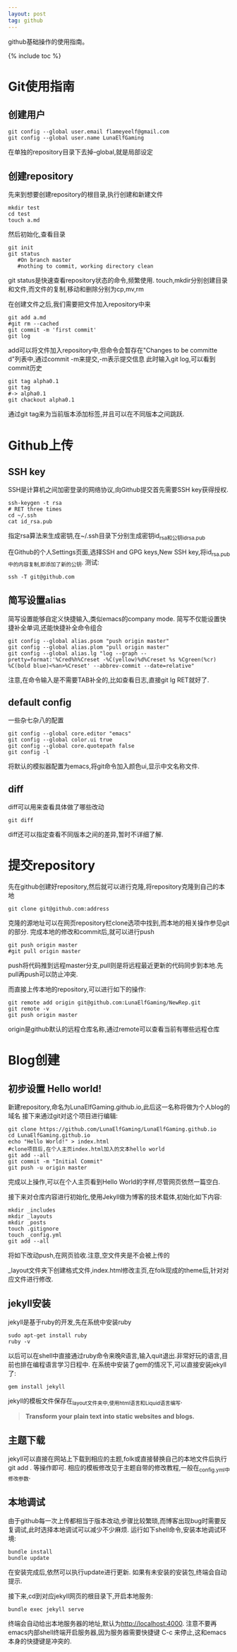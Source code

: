 ```yaml
---
layout: post
tag: github
---
```


github基础操作的使用指南。

{% include toc %}

<a id="orgc3a4d75"></a>

# Git使用指南


<a id="orgb74b438"></a>

## 创建用户

    git config --global user.email flameyeelf@gmail.com
    git config --global user.name LunaElfGaming

在单独的repository目录下去掉&#x2013;global,就是局部设定


<a id="orgc065d1f"></a>

## 创建repository

先来到想要创建repository的根目录,执行创建和新建文件

    mkdir test
    cd test
    touch a.md

然后初始化,查看目录

    git init
    git status
       #On branch master
       #nothing to commit, working directory clean

git status是快速查看repository状态的命令,频繁使用.
touch,mkdir分别创建目录和文件,而文件的复制,移动和删除分别为cp,mv,rm

在创建文件之后,我们需要把文件加入repository中来

    git add a.md
    #git rm --cached
    git commit -m 'first commit'
    git log

add可以将文件加入repository中,但命令会暂存在"Changes to be committe d"列表中,通过commit -m来提交,-m表示提交信息
此时输入git log,可以看到commit历史

    git tag alpha0.1
    git tag
    #-> alpha0.1
    git chackout alpha0.1

通过git tag来为当前版本添加标签,并且可以在不同版本之间跳跃.


<a id="org5658b9f"></a>

# Github上传


<a id="org1cb18c5"></a>

## SSH key

SSH是计算机之间加密登录的网络协议,向Github提交首先需要SSH key获得授权.

    ssh-keygen -t rsa
    # RET three times
    cd ~/.ssh
    cat id_rsa.pub

指定rsa算法来生成密钥,在~/.ssh目录下分别生成密钥id<sub>rsa和公钥id</sub><sub>rsa.pub</sub>

在Github的个人Settings页面,选择SSH and GPG keys,New SSH key,将id<sub>rsa.pub中的内容复制,即添加了新的公钥</sub>.
测试:

    ssh -T git@github.com


<a id="org634f2f1"></a>

## 简写设置alias

简写设置能够自定义快捷输入,类似emacs的company mode.
简写不仅能设置快捷补全单词,还能快捷补全命令组合

    git config --global alias.psom "push origin master"
    git config --global alias.plom "pull origin master"
    git config --global alias.lg "log --graph --pretty=format:'%Cred%h%Creset -%C(yellow)%d%Creset %s %Cgreen(%cr) %C(bold blue)<%an>%Creset' --abbrev-commit --date=relative"

注意,在命令输入是不需要TAB补全的,比如查看日志,直接git lg RET就好了.


<a id="orgc49fc6e"></a>

## default config

一些杂七杂八的配置

    git config --global core.editor "emacs"
    git config --global color.ui true
    git config --global core.quotepath false
    git config -l

将默认的模拟器配置为emacs,将git命令加入颜色ui,显示中文名称文件.


<a id="org56e7e97"></a>

## diff

diff可以用来查看具体做了哪些改动

    git diff

diff还可以指定查看不同版本之间的差异,暂时不详细了解.


<a id="org48ff1ff"></a>

# 提交repository

先在github创建好repository,然后就可以进行克隆,将repository克隆到自己的本地

    git clone git@github.com:address

克隆的源地址可以在网页repository栏clone选项中找到,而本地的相关操作参见git的部分.
完成本地的修改和commit后,就可以进行push

    git push origin master
    #git pull origin master

push将代码推到远程master分支,pull则是将远程最近更新的代码同步到本地.先pull再push可以防止冲突.

而直接上传本地的repository,可以进行如下的操作:

    git remote add origin git@github.com:LunaElfGaming/NewRep.git
    git remote -v
    git push origin master

origin是github默认的远程仓库名称,通过remote可以查看当前有哪些远程仓库


<a id="orge058906"></a>

# Blog创建


<a id="org0e3ec35"></a>

## 初步设置 Hello world!

新建repository,命名为LunaElfGaming.github.io,此后这一名称将做为个人blog的域名
接下来通过git对这个项目进行编辑:

    git clone https://github.com/LunaElfGaming/LunaElfGaming.github.io
    cd LunaElfGaming.github.io
    echo "Hello World!" > index.html
    #clone项目后,在个人主页index.html加入的文本hello world
    git add --all
    git commit -m "Initial Commit"
    git push -u origin master

完成以上操作,可以在个人主页看到Hello World的字样,尽管网页依然一篇空白.

接下来对仓库内容进行初始化,使用Jekyll做为博客的技术载体,初始化如下内容:

    mkdir _includes
    mkdir _layouts
    mkdir _posts
    touch .gitignore
    touch _config.yml
    git add --all

将如下改动push,在网页验收.注意,空文件夹是不会被上传的

\_layout文件夹下创建格式文件,index.html修改主页,在folk现成的theme后,针对对应文件进行修改.


<a id="org4560d88"></a>

## jekyll安装

jekyll是基于ruby的开发,先在系统中安装ruby

    sudo apt-get install ruby
    ruby -v

以后可以在shell中直接通过ruby命令来晚R语言,输入quit退出.非常好玩的语言,目前也排在编程语言学习日程中.
在系统中安装了gem的情况下,可以直接安装jekyll了:

    gem install jekyll

jekyll的模板文件保存在<sub>layout文件夹中,使用html语言和Liquid语言编写</sub>.

> **Transform your plain text into static websites and blogs.**


<a id="orgdb0f3cc"></a>

## 主题下载

jekyll可以直接在网站上下载到相应的主题,folk或直接替换自己的本地文件后执行 git add . 等操作即可.
相应的模板修改见于主题自带的修改教程,一般在<sub>config.yml中修改参数</sub>.


<a id="org8cdfa2c"></a>

## 本地调试

由于github每一次上传都相当于版本改动,步骤比较繁琐,而博客出现bug时需要反复调试,此时选择本地调试可以减少不少麻烦.
运行如下shell命令,安装本地调试环境:

    bundle install
    bundle update

在安装完成后,依然可以执行update进行更新.
如果有未安装的安装包,终端会自动提示.

接下来,cd到对应jekyll网页的根目录下,开启本地服务:

    bundle exec jekyll serve

终端会自动给出本地服务器的地址,默认为<http://localhost:4000>.
注意不要再emacs内部shell终端开启服务器,因为服务器需要快捷键 C-c 来停止,这和emacs本身的快捷键是冲突的.

